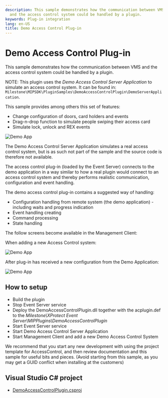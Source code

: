 ```yaml
---
description: This sample demonstrates how the communication between VMS
  and the access control system could be handled by a plugin.
keywords: Plug-in integration
lang: en-US
title: Demo Access Control Plug-in
---
```


# Demo Access Control Plug-in

This sample demonstrates how the communication between VMS and the
access control system could be handled by a plugin.

NOTE: This plugin uses the *Demo Access Control Server Application* to
simulate an access control system. It can be found in:
`Milestone\MIPSDK\PluginSamples\DemoAccessControlPlugin\DemoServerApplication`.

This sample provides among others this set of features:

-   Change configuration of doors, card holders and events
-   Drag-n-drop function to simulate people swiping their access card
-   Simulate lock, unlock and REX events

![Demo App](ac_demoapp.png)

The Demo Access Control Server Application simulates a real access
control system, but is as such not part of the sample and the source
code is therefore not available.

The access control plug-in (loaded by the Event Server) connects to the
demo application in a way similar to how a real plugin would connect to
an access control system and thereby performs realistic communication,
configuration and event handling.

The demo access control plug-in contains a suggested way of handling:

-   Configuration handling from remote system (the demo application) -
    including waits and progress indication
-   Event handling creating
-   Command processing
-   State handling

The follow screens become available in the Management Client:

When adding a new Access Control system:

![Demo App](ac_demonew.png)

After plug-in has received a new configuration from the Demo
Application:

![Demo App](ac_demoadded.png)

## How to setup

-   Build the plugin
-   Stop Event Server service
-   Deploy the DemoAccessControlPlugin.dll together with the
    acplugin.def to the *Milestone\\XProtect Event
    Server\\MIPPlugins\\DemoAccessControlPlugin*
-   Start Event Server service
-   Start Demo Access Control Server Application
-   Start Management Client and add a new Demo Access Control System

We recommend that you start any new development with using the project
template for AccessControl, and then review documentation and this
sample for useful bits and pieces. (Avoid starting from this sample, as
you may get a GUID conflict when installing at the customers)

## Visual Studio C\# project

-   [DemoAccessControlPlugin.csproj](javascript:openLink('..\\\\PluginSamples\\\\DemoAccessControlPlugin\\\\DemoAccessControlPlugin.csproj');)
